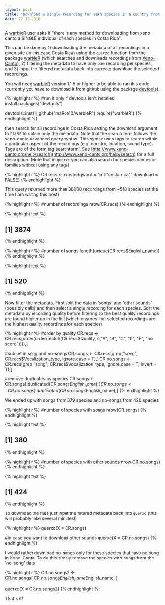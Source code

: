 ```yaml
---
layout: post
title: "Download a single recording for each species in a country from Xeno-Canto"
date: 22-12-2016
---
```


A [warbleR](https://cran.r-project.org/package=warbleR) user asks if "there is any method for downloading from xeno canto a SINGLE individual of each species in Costa Rica".

This can be done by 1) downloading the metadata of all recordings in a given site (in this case Costa Rica) using the `querxc` function from the package [warbleR](https://cran.r-project.org/package=warbleR) (which searches and downloads recordings from [Xeno-Canto](http://www.xeno-canto.org)), 2) filtering the metadata to have only one recording per species, and 3) input the filtered metadata back into `querxc`to download the selected recordings.

You will need [warbleR](https://cran.r-project.org/package=warbleR) version 1.1.5 or higher to be able to run this code (currently you have to download it from github using the package [devtools](https://cran.r-project.org/package=devtools)).


{% highlight r %}
#run it only if devtools isn't installed
install.packages("devtools")

devtools::install_github("maRce10/warbleR")
require("warbleR")
{% endhighlight %}




then search for all recordings in Costa Rica setting the download argument to `FALSE` to obtain only the metadata. Note that the search term follows the xeno-canto advanced query syntax. This syntax uses tags to search within a particular aspect of the recordings (e.g. country, location, sound type). Tags are of the form tag:searchterm'. See [http://www.xeno-canto.org/help/search](http://www.xeno-canto.org/help/search) for a full description. (Note that in `querxc` you can also search for species names or families without using any tags)


{% highlight r %}
CR.recs <- querxc(qword = 'cnt:"costa rica"', download = FALSE)
{% endhighlight %}



This query returned more than 38000 recordings from ~518 species (at the time I am writing this post)


{% highlight r %}
#number of recordings
nrow(CR.recs)
{% endhighlight %}



{% highlight text %}
## [1] 3874
{% endhighlight %}



{% highlight r %}
#number of songs
length(unique(CR.recs$English_name))
{% endhighlight %}



{% highlight text %}
## [1] 520
{% endhighlight %}

Now filter the metadata. First split the data in 'songs' and 'other sounds' (possibly calls) and then select a single recording for each species. Sort the metadata by recording quality before filtering so the best quality recordings are found higher up in the list (which ensures that selected recordings are the highest quality recordings for each species)


{% highlight r %}
#order by quality
CR.recs <- CR.recs[order(order(match(CR.recs$Quality, 
                c("A", "B", "C", "D", "E", "no score")))),]


#subset in song and no-songs
CR.songs <- CR.recs[grep("song", CR.recs$Vocalization_type, ignore.case = T),]
CR.no.songs <- CR.recs[grep("song", 
                      CR.recs$Vocalization_type, ignore.case = T, invert = T),]


#remove duplicates by species
CR.songs <- CR.songs[!duplicated(CR.songs$English_name),]
CR.no.songs <- CR.no.songs[!duplicated(CR.no.songs$English_name),]
{% endhighlight %}

We ended up with songs from 379 species and no-songs from 420 species


{% highlight r %}
#number of species with songs
nrow(CR.songs)
{% endhighlight %}



{% highlight text %}
## [1] 380
{% endhighlight %}



{% highlight r %}
#number of species with other sounds
nrow(CR.no.songs)
{% endhighlight %}



{% highlight text %}
## [1] 424
{% endhighlight %}

To download the files just input the filtered metadata back into `querxc` (this will probably take several minutes!)


{% highlight r %}
querxc(X = CR.songs)

#in case you want to download other sounds
querxc(X = CR.no.songs)
{% endhighlight %}


I would rather download no-songs only for those species that have no song in Xeno-Canto. To do this simply remove the species with songs from the 'no-song' data


{% highlight r %}
CR.no.songs2 <- CR.no.songs[!CR.no.songs$English_name %in% CR.songs$English_name, ]

querxc(X = CR.no.songs2)
{% endhighlight %}

That's it!
